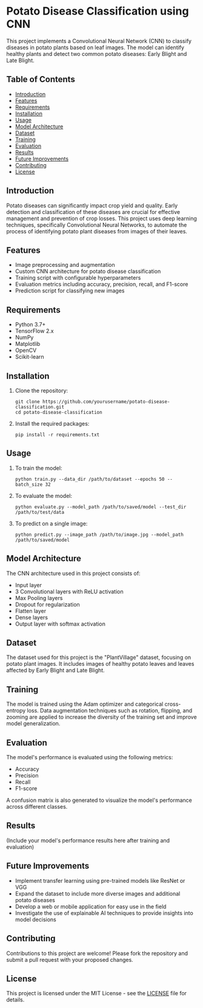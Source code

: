 # Potato Disease Classification using CNN

This project implements a Convolutional Neural Network (CNN) to classify diseases in potato plants based on leaf images. The model can identify healthy plants and detect two common potato diseases: Early Blight and Late Blight.

## Table of Contents
- [Introduction](#introduction)
- [Features](#features)
- [Requirements](#requirements)
- [Installation](#installation)
- [Usage](#usage)
- [Model Architecture](#model-architecture)
- [Dataset](#dataset)
- [Training](#training)
- [Evaluation](#evaluation)
- [Results](#results)
- [Future Improvements](#future-improvements)
- [Contributing](#contributing)
- [License](#license)

## Introduction

Potato diseases can significantly impact crop yield and quality. Early detection and classification of these diseases are crucial for effective management and prevention of crop losses. This project uses deep learning techniques, specifically Convolutional Neural Networks, to automate the process of identifying potato plant diseases from images of their leaves.

## Features

- Image preprocessing and augmentation
- Custom CNN architecture for potato disease classification
- Training script with configurable hyperparameters
- Evaluation metrics including accuracy, precision, recall, and F1-score
- Prediction script for classifying new images

## Requirements

- Python 3.7+
- TensorFlow 2.x
- NumPy
- Matplotlib
- OpenCV
- Scikit-learn

## Installation

1. Clone the repository:
   ```
   git clone https://github.com/yourusername/potato-disease-classification.git
   cd potato-disease-classification
   ```

2. Install the required packages:
   ```
   pip install -r requirements.txt
   ```

## Usage

1. To train the model:
   ```
   python train.py --data_dir /path/to/dataset --epochs 50 --batch_size 32
   ```

2. To evaluate the model:
   ```
   python evaluate.py --model_path /path/to/saved/model --test_dir /path/to/test/data
   ```

3. To predict on a single image:
   ```
   python predict.py --image_path /path/to/image.jpg --model_path /path/to/saved/model
   ```

## Model Architecture

The CNN architecture used in this project consists of:
- Input layer
- 3 Convolutional layers with ReLU activation
- Max Pooling layers
- Dropout for regularization
- Flatten layer
- Dense layers
- Output layer with softmax activation

## Dataset

The dataset used for this project is the "PlantVillage" dataset, focusing on potato plant images. It includes images of healthy potato leaves and leaves affected by Early Blight and Late Blight.

## Training

The model is trained using the Adam optimizer and categorical cross-entropy loss. Data augmentation techniques such as rotation, flipping, and zooming are applied to increase the diversity of the training set and improve model generalization.

## Evaluation

The model's performance is evaluated using the following metrics:
- Accuracy
- Precision
- Recall
- F1-score

A confusion matrix is also generated to visualize the model's performance across different classes.

## Results

(Include your model's performance results here after training and evaluation)

## Future Improvements

- Implement transfer learning using pre-trained models like ResNet or VGG
- Expand the dataset to include more diverse images and additional potato diseases
- Develop a web or mobile application for easy use in the field
- Investigate the use of explainable AI techniques to provide insights into model decisions

## Contributing

Contributions to this project are welcome! Please fork the repository and submit a pull request with your proposed changes.

## License

This project is licensed under the MIT License - see the [LICENSE](LICENSE) file for details.
